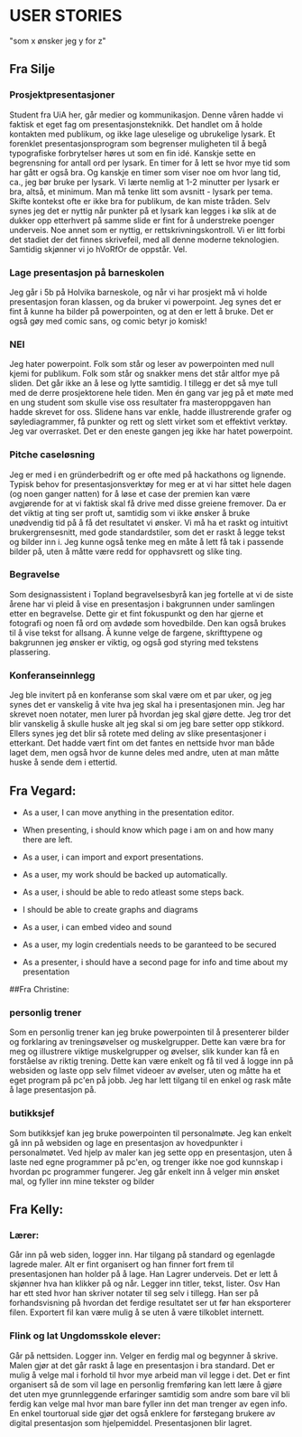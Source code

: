 # USER STORIES

"som x ønsker jeg y for z"

## Fra Silje

### Prosjektpresentasjoner

Student fra UiA her, går medier og kommunikasjon. Denne våren hadde vi faktisk et eget fag om presentasjonsteknikk. Det handlet om å holde kontakten med publikum, og ikke lage uleselige og ubrukelige lysark. Et forenklet presentasjonsprogram som begrenser muligheten til å begå typografiske forbrytelser høres ut som en fin idé. Kanskje sette en begrensning for antall ord per lysark. En timer for å lett se hvor mye tid som har gått er også bra. Og kanskje en timer som viser noe om hvor lang tid, ca., jeg bør bruke per lysark. Vi lærte nemlig at 1-2 minutter per lysark er bra, altså, et minimum. Man må tenke litt som avsnitt - lysark per tema. Skifte kontekst ofte er ikke bra for publikum, de kan miste tråden. Selv synes jeg det er nyttig når punkter på et lysark kan legges i kø slik at de dukker opp etterhvert på samme slide er fint for å understreke poenger underveis. Noe annet som er nyttig, er rettskrivningskontroll. Vi er litt forbi det stadiet der det finnes skrivefeil, med all denne moderne teknologien. Samtidig skjønner vi jo hVoRfOr de oppstår. Vel.


### Lage presentasjon på barneskolen

Jeg går i 5b på Holvika barneskole, og når vi har prosjekt må vi holde presentasjon foran klassen, og da bruker vi powerpoint. Jeg synes det er fint å kunne ha bilder på powerpointen, og at den er lett å bruke. Det er også gøy med comic sans, og comic betyr jo komisk!


### NEI
Jeg hater powerpoint. Folk som står og leser av powerpointen med null kjemi for publikum. Folk som står og snakker mens det står altfor mye på sliden. Det går ikke an å lese og lytte samtidig. I tillegg er det så mye tull med de derre prosjektorene hele tiden. Men én gang var jeg på et møte med en ung student som skulle vise oss resultater fra masteroppgaven han hadde skrevet for oss. Slidene hans var enkle, hadde illustrerende grafer og søylediagrammer, få punkter og rett og slett virket som et effektivt verktøy. Jeg var overrasket. Det er den eneste gangen jeg ikke har hatet powerpoint.


### Pitche caseløsning
Jeg er med i en gründerbedrift og er ofte med på hackathons og lignende. Typisk behov for presentasjonsverktøy for meg er at vi har sittet hele dagen (og noen ganger natten) for å løse et case der premien kan være avgjørende for at vi faktisk skal få drive med disse greiene fremover. Da er det viktig at ting ser proft ut, samtidig som vi ikke ønsker å bruke unødvendig tid på å få det resultatet vi ønsker. Vi må ha et raskt og intuitivt brukergrensesnitt, med gode standardstiler, som det er raskt å legge tekst og bilder inn i. Jeg kunne også tenke meg en måte å lett få tak i passende bilder på, uten å måtte være redd for opphavsrett og slike ting.


### Begravelse
Som designassistent i Topland begravelsesbyrå kan jeg fortelle at vi de siste årene har vi pleid å vise en presentasjon i bakgrunnen under samlingen etter en begravelse. Dette gir et fint fokuspunkt og den har gjerne et fotografi og noen få ord om avdøde som hovedbilde. Den kan også brukes til å vise tekst for allsang. Å kunne velge de fargene, skrifttypene og bakgrunnen jeg ønsker er viktig, og også god styring med tekstens plassering.


### Konferanseinnlegg
Jeg ble invitert på en konferanse som skal være om et par uker, og jeg synes det er vanskelig å vite hva jeg skal ha i presentasjonen min. Jeg har skrevet noen notater, men lurer på hvordan jeg skal gjøre dette. Jeg tror det blir vanskelig å skulle huske alt jeg skal si om jeg bare setter opp stikkord. Ellers synes jeg det blir så rotete med deling av slike presentasjoner i etterkant. Det hadde vært fint om det fantes en nettside hvor man både laget dem, men også hvor de kunne deles med andre, uten at man måtte huske å sende dem i ettertid.


## Fra Vegard:

- As a user, I can move anything in the presentation editor.

- When presenting, i should know which page i am on and how many there are left.

- As a user, i can import and export presentations.

- As a user, my work should be backed up automatically.

- As a user, i should be able to redo atleast some steps back.

- I should be able to create graphs and diagrams

- As a user, i can embed video and sound

- As a user, my login credentials needs to be garanteed to be secured

- As a presenter, i should have a second page for info and time about my presentation


##Fra Christine:

### personlig trener 
Som en personlig trener kan jeg bruke powerpointen til å presenterer bilder og forklaring av treningsøvelser og muskelgrupper. Dette kan være bra for meg og illustrere viktige muskelgrupper og øvelser, slik kunder kan få en forståelse av riktig trening. Dette kan være enkelt og få til ved å logge inn på websiden og laste opp selv filmet videoer av øvelser, uten og måtte ha et eget program på pc'en på jobb. Jeg har lett tilgang til en enkel og rask måte å lage presentasjon på. 

### butikksjef 
Som butikksjef kan jeg bruke powerpointen til personalmøte. Jeg kan enkelt gå inn på websiden og lage en presentasjon av hovedpunkter i personalmøtet. Ved hjelp av maler kan jeg sette opp en presentasjon, uten å laste ned egne programmer på pc'en, og trenger ikke noe god kunnskap i hvordan pc programmer fungerer. Jeg går enkelt inn å velger min ønsket mal, og fyller inn mine tekster og bilder

## Fra Kelly:

### Lærer:
 
Går inn på web siden, logger inn. Har tilgang på standard og egenlagde lagrede maler. Alt er fint organisert og han finner fort frem til presentasjonen han holder på å lage.
Han Lagrer underveis. Det er lett å skjønner hva han klikker på og når. Legger inn titler, tekst, lister. Osv
Han har ett sted hvor han skriver notater til seg selv i tillegg.
Han ser på forhandsvisning på hvordan det ferdige resultatet ser ut før han eksporterer filen.
Exportert fil kan være mulig å se uten å være tilkoblet internett.
 
 
### Flink og lat Ungdomsskole elever:

Går på nettsiden. Logger inn. Velger en ferdig mal og begynner å skrive. Malen gjør at det går raskt å lage en presentasjon i bra standard. Det er mulig å velge mal i forhold til hvor mye arbeid man vil legge i det. Det er fint organisert så de som vil lage en personlig fremføring kan lett lære å gjøre det uten mye grunnleggende erfaringer samtidig som andre som bare vil bli ferdig kan velge mal hvor man bare fyller inn det man trenger av egen info.
En enkel tourtorual side gjør det også enklere for førstegang brukere av digital presentasjon som hjelpemiddel. Presentasjonen blir lagret.

